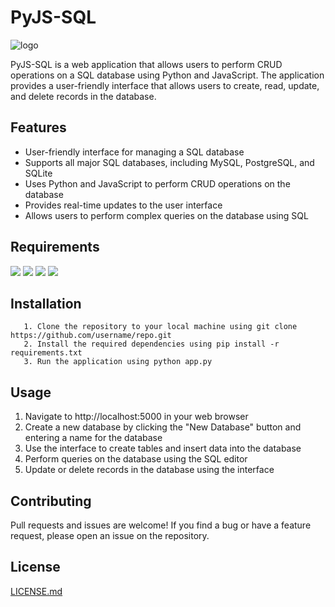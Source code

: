 # PyJS-SQL
![logo](https://images2.imgbox.com/7e/0d/y98PHrHU_o.png)

PyJS-SQL is a web application that allows users to perform CRUD operations on a SQL database using Python and JavaScript. The application provides a user-friendly interface that allows users to create, read, update, and delete records in the database.

## Features
   - User-friendly interface for managing a SQL database
   - Supports all major SQL databases, including MySQL, PostgreSQL, and SQLite
   - Uses Python and JavaScript to perform CRUD operations on the database
   - Provides real-time updates to the user interface
   - Allows users to perform complex queries on the database using SQL

## Requirements
<!--python--><a href="https://www.python.org/downloads/"><img src="https://img.shields.io/badge/Python-Downloads-blue.svg"></a> <!--javascript
--><a href="https://developer.mozilla.org/en-US/docs/Web/JavaScript"><img src="https://img.shields.io/badge/MDN-JavaScript-yellow.svg"></a> <!--flask--><a href="https://flask.palletsprojects.com/en/2.0.x/installation/"><img src="https://img.shields.io/badge/Flask-Installation-green.svg"></a> <!--sql--><a href="https://docs.sqlalchemy.org/en/14/intro.html#installation-guide"><img src="https://img.shields.io/badge/SQLAlchemy-Installation%20Guide-orange.svg"></a> <!--bootstrap--><a href="https://getbootstrap.com/docs/5.1/getting-started/download/"><img src="https://img.shields.io/badge/Bootstrap-Getting%20Started-purple.svg"></a>

## Installation
```
   1. Clone the repository to your local machine using git clone https://github.com/username/repo.git
   2. Install the required dependencies using pip install -r requirements.txt
   3. Run the application using python app.py
```

## Usage

   1. Navigate to http://localhost:5000 in your web browser
   2. Create a new database by clicking the "New Database" button and entering a name for the database
   3. Use the interface to create tables and insert data into the database
   4. Perform queries on the database using the SQL editor
   5. Update or delete records in the database using the interface

## Contributing

Pull requests and issues are welcome! If you find a bug or have a feature request, please open an issue on the repository.

## License

[LICENSE.md](https://github.com/Vickouma77/PyJS-SQL/blob/main/LICENSE.md)
